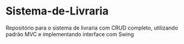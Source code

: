 # Sistema-de-Livraria
Repositório para o sistema de livraria com CRUD completo, utilizando padrão MVC e implementando interface com Swing
